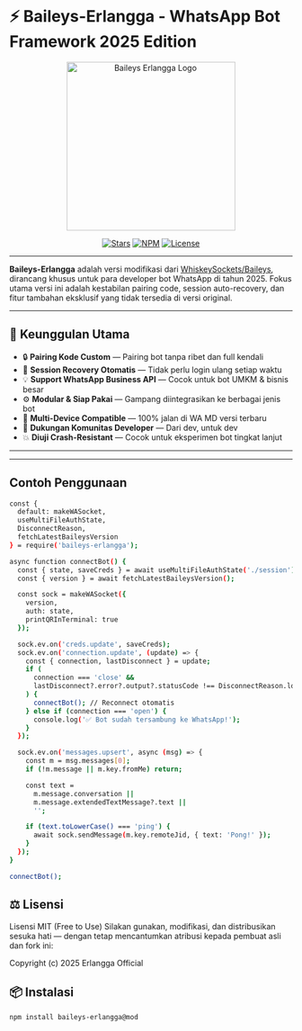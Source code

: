 # ⚡️ Baileys-Erlangga - WhatsApp Bot Framework 2025 Edition

<p align="center">
  <img src="https://files.catbox.moe/fi0co3.jpeg" width="300" alt="Baileys Erlangga Logo" />
</p>

<p align="center">
  <a href="https://github.com/ErlanggaaXzzz/Baileys"><img src="https://img.shields.io/github/stars/ErlanggaaXzzz/Baileys?style=for-the-badge" alt="Stars"></a>
  <a href="https://www.npmjs.com/package/baileys-erlangga"><img src="https://img.shields.io/npm/v/baileys-erlangga?style=for-the-badge" alt="NPM"></a>
  <a href="https://github.com/ErlanggaaXzzz/Baileys/blob/main/LICENSE"><img src="https://img.shields.io/github/license/ErlanggaaXzzz/Baileys?style=for-the-badge" alt="License"></a>
</p>

---

**Baileys-Erlangga** adalah versi modifikasi dari [WhiskeySockets/Baileys](https://github.com/WhiskeySockets/Baileys), dirancang khusus untuk para developer bot WhatsApp di tahun 2025. Fokus utama versi ini adalah kestabilan pairing code, session auto-recovery, dan fitur tambahan eksklusif yang tidak tersedia di versi original.

---

## 🚀 Keunggulan Utama

- 🔒 **Pairing Kode Custom** — Pairing bot tanpa ribet dan full kendali
- 🔄 **Session Recovery Otomatis** — Tidak perlu login ulang setiap waktu
- 💡 **Support WhatsApp Business API** — Cocok untuk bot UMKM & bisnis besar
- ⚙️ **Modular & Siap Pakai** — Gampang diintegrasikan ke berbagai jenis bot
- 📱 **Multi-Device Compatible** — 100% jalan di WA MD versi terbaru
- 💬 **Dukungan Komunitas Developer** — Dari dev, untuk dev
- 💥 **Diuji Crash-Resistant** — Cocok untuk eksperimen bot tingkat lanjut

---

---
## Contoh Penggunaan
```bash
const {
  default: makeWASocket,
  useMultiFileAuthState,
  DisconnectReason,
  fetchLatestBaileysVersion
} = require('baileys-erlangga');

async function connectBot() {
  const { state, saveCreds } = await useMultiFileAuthState('./session');
  const { version } = await fetchLatestBaileysVersion();

  const sock = makeWASocket({
    version,
    auth: state,
    printQRInTerminal: true
  });

  sock.ev.on('creds.update', saveCreds);
  sock.ev.on('connection.update', (update) => {
    const { connection, lastDisconnect } = update;
    if (
      connection === 'close' &&
      lastDisconnect?.error?.output?.statusCode !== DisconnectReason.loggedOut
    ) {
      connectBot(); // Reconnect otomatis
    } else if (connection === 'open') {
      console.log('✅ Bot sudah tersambung ke WhatsApp!');
    }
  });

  sock.ev.on('messages.upsert', async (msg) => {
    const m = msg.messages[0];
    if (!m.message || m.key.fromMe) return;

    const text =
      m.message.conversation ||
      m.message.extendedTextMessage?.text ||
      '';

    if (text.toLowerCase() === 'ping') {
      await sock.sendMessage(m.key.remoteJid, { text: 'Pong!' });
    }
  });
}

connectBot();
```

## ⚖️ Lisensi

Lisensi MIT (Free to Use)
Silakan gunakan, modifikasi, dan distribusikan sesuka hati — dengan tetap mencantumkan atribusi kepada pembuat asli dan fork ini:

Copyright (c) 2025 Erlangga Official


## 📦 Instalasi

```bash
npm install baileys-erlangga@mod